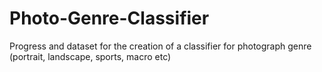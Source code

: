 # Photo-Genre-Classifier
Progress and dataset for the creation of a classifier for photograph genre (portrait, landscape, sports, macro etc)
